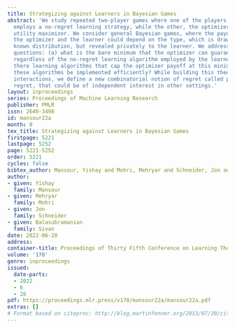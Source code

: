 ```yaml
---
title: Strategizing against Learners in Bayesian Games
abstract: 'We study repeated two-player games where one of the players, the learner,
  employs a no-regret learning strategy, while the other, the optimizer, is a rational
  utility maximizer. We consider general Bayesian games, where the payoffs of both
  the optimizer and the learner could depend on the type, which is drawn from a publicly
  known distribution, but revealed privately to the learner. We address the following
  questions: (a) what is the bare minimum that the optimizer can guarantee to obtain
  regardless of the no-regret learning algorithm employed by the learner? (b) are
  there learning algorithms that cap the optimizer payoff at this minimum? (c) can
  these algorithms be implemented efficiently? While building this theory of optimizer-learner
  interactions, we define a new combinatorial notion of regret called polytope swap
  regret, that could be of independent interest in other settings.'
layout: inproceedings
series: Proceedings of Machine Learning Research
publisher: PMLR
issn: 2640-3498
id: mansour22a
month: 0
tex_title: Strategizing against Learners in Bayesian Games
firstpage: 5221
lastpage: 5252
page: 5221-5252
order: 5221
cycles: false
bibtex_author: Mansour, Yishay and Mohri, Mehryar and Schneider, Jon and Sivan, Balasubramanian
author:
- given: Yishay
  family: Mansour
- given: Mehryar
  family: Mohri
- given: Jon
  family: Schneider
- given: Balasubramanian
  family: Sivan
date: 2022-06-28
address:
container-title: Proceedings of Thirty Fifth Conference on Learning Theory
volume: '178'
genre: inproceedings
issued:
  date-parts:
  - 2022
  - 6
  - 28
pdf: https://proceedings.mlr.press/v178/mansour22a/mansour22a.pdf
extras: []
# Format based on citeproc: http://blog.martinfenner.org/2013/07/30/citeproc-yaml-for-bibliographies/
---
```

